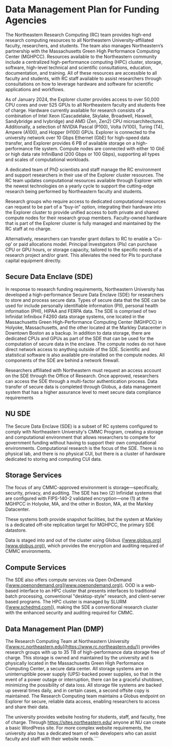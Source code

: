 
# Data Management Plan for Funding Agencies

The Northeastern Research Computing (RC) team provides high-end research computing resources to all Northeastern University-affiliated faculty, researchers, and students. The team also manages Northeastern’s partnership with the Massachusetts Green High Performance Computing Center (MGHPCC). Resources available to the Northeastern community include a centralized high-performance computing (HPC) cluster, storage, software, high-level technical and scientific consultations, education, documentation, and training. All of these resources are accessible to all faculty and students, with RC staff available to assist researchers through consultations on how to leverage hardware and software for scientific applications and workflows.

As of January 2024, the Explorer cluster provides access to over 50,000 CPU cores and over 525 GPUs to all Northeastern faculty and students free of charge.  Hardware currently available for research consists of a combination of Intel Xeon (Cascadelake, Skylake, Broadwell, Haswell, Sandybridge and Ivybridge) and AMD (Zen, Zen2) CPU microarchitectures. Additionally, a selection of NVIDIA Pascal (P100), Volta (V100), Turing (T4), Ampere (A100), and Hopper (H100) GPUs.  Explorer is connected to the university network over 10 Gbps Ethernet (GbE) for high-speed data transfer, and Explorer provides 6 PB of available storage on a high-performance file system. Compute nodes are connected with either 10 GbE or high data rate InfiniBand (200 Gbps or 100 Gbps), supporting all types and scales of computational workloads.

A dedicated team of PhD scientists and staff manage the RC environment and support researchers in their use of the Explorer cluster resources. The RC team updates computational resources available through Explorer with the newest technologies on a yearly cycle to support the cutting-edge research being performed by Northeastern faculty and students.

Research groups who require access to dedicated computational resources can request to be part of a “buy-in” option, integrating their hardware into the Explorer cluster to provide unified access to both private and shared compute nodes for their research group members. Faculty-owned hardware that is part of the Explorer cluster is fully managed and maintained by the RC staff at no charge.

Alternatively, researchers can transfer grant dollars to RC to enable a ‘Co-op’ or paid allocations model. Principal Investigators (PIs) can purchase CPU or GPU hours, or storage capacity, tailored to the specific needs of a research project and/or grant. This alleviates the need for PIs to purchase capital equipment directly.

## Secure Data Enclave (SDE)

In response to research funding requirements, Northeastern University has developed a high-performance Secure Data Enclave (SDE) for researchers to store and process secure data. Types of secure data that the SDE can be used for include personally identifiable information (PII), personal health information (PHI), HIPAA and FERPA data. The SDE is comprised of two Infinidat Infinibox F4260 data storage systems, one located in the Massachusetts Green High-Performance Computing Center (MGHPCC) in Holyoke, Massachusetts, and the other located at the Markley Datacenter in Downtown Boston as a backup. In addition to data storage, there are dedicated CPUs and GPUs as part of the SDE that can be used for the computation of secure data in the enclave. The compute nodes do not have direct network access to anything outside of the SDE. Scientific and statistical software is also available pre-installed on the compute nodes. All components of the SDE are behind a network firewall.


Researchers affiliated with Northeastern must request an access account on the SDE through the Office of Research. Once approved, researchers can access the SDE through a multi-factor authentication process. Data transfer of secure data is completed through Globus, a data management system that has a higher assurance level to meet secure data compliance requirements


## NU SDE

The Secure Data Enclave (SDE) is a subset of RC systems configured to comply with Northeastern University's CMMC Program, creating a storage and computational environment that allows researchers to compete for government funding without having to support their own computational environments. Computational research is the focus of the SDE. There is no physical lab, and there is no physical CUI, but there is a cluster of hardware dedicated to storing and computing CUI data.

## Storage Services

The focus of any CMMC-approved environment is storage—specifically, security, privacy, and auditing. The SDE has two (2) Infinidat systems that are configured with FIPS-140-2 validated encryption—one (1) at the MGHPCC in Holyoke, MA, and the other in Boston, MA, at the Markley Datacenter.

These systems both provide snapshot facilities, but the system at Markley is a dedicated off-site replication target for MGHPCC, the primary SDE datastore.

Data is staged into and out of the cluster using Globus ([www.globus.org](www.globus.org)), which provides the encryption and auditing required of CMMC environments.

## Compute Services

The SDE also offers compute services via Open OnDemand ([www.openondemand.org](www.openondemand.org)). OOD is a web-based interface to an HPC cluster that presents interfaces to traditional batch processing, conventional "desktop-style" research, and client-server based programs. The HPC cluster is managed by SLURM ([www.schedmd.com]), making the SDE a conventional research cluster with the enhanced security and auditing required for CMMC.

## Data Management Plan (DMP)

The Research Computing Team at Northeastern University ([www.rc.northeastern.edu](https://www.rc.northeastern.edu/)) provides research groups with up to 35 TB of high-performance data storage free of charge. This storage is owned and maintained by the university and is physically located in the Massachusetts Green High Performance Computing Center, a secure data center. All storage systems are on uninterruptible power supply (UPS)-backed power supplies, so that in the event of a power outage or interruption, there can be a graceful shutdown, minimizing the possibility of data loss. All storage file systems are backed up several times daily, and in certain cases, a second offsite copy is maintained. The Research Computing team maintains a Globus endpoint on Explorer for secure, reliable data access, enabling researchers to access and share their data.

The university provides website hosting for students, staff, and faculty, free of charge. Through https://sites.northeastern.edu/ anyone at NU can create a basic WordPress site. For more complex website requirements, the university also has a dedicated team of web developers who can assist faculty and staff with their website needs.```
